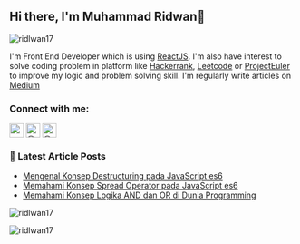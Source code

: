 ## Hi there, I'm Muhammad Ridwan👋 

<p align="left"> <img src="https://komarev.com/ghpvc/?username=ridlwan17&label=Profile%20views&color=0e75b6&style=flat" alt="ridlwan17" /> </p>

I'm Front End Developer which is using [ReactJS](https://www.reactjs.org). I'm also have interest to solve coding problem in platform like [Hackerrank](https://www.hackerrank.com/), [Leetcode](https://www.leetcode.com) or [ProjectEuler](https://www.projecteuler.net) to improve my logic and problem solving skill. I'm regularly write articles on [Medium](https://dharidwan.medium.com/)

### Connect with me:

<a href="https://instagram.com/dharidwanid" target="blank"><img align="center" src="https://cdn.jsdelivr.net/npm/simple-icons@3.0.1/icons/instagram.svg" alt="veeuix" height="25" width="25" /></a>
<a href="https://medium.com/@dharidwan" target="blank"><img align="center" src="https://cdn.jsdelivr.net/npm/simple-icons@3.0.1/icons/medium.svg" alt="@devirukmanab" height="25" width="25" /></a>
<a href="https://www.linkedin.com/in/dharidwanid/" target="blank"><img align="center" src="https://cdn.jsdelivr.net/npm/simple-icons@3.0.1/icons/linkedin.svg" alt="@dharidwan" height="25" width="25" /></a>
</p>


### 📕 Latest Article Posts

<!-- BLOG-POST-LIST:START -->

- [Mengenal Konsep Destructuring pada JavaScript es6](https://dharidwan.medium.com/mengenal-konsep-destructuring-pada-javascript-es6-1cbda05dd90a)
- [Memahami Konsep Spread Operator pada JavaScript es6](https://dharidwan.medium.com/memahami-konsep-spread-operator-pada-javascript-es6-fccf8c2f3f75)
- [Memahami Konsep Logika AND dan OR di Dunia Programming](https://dharidwan.medium.com/memahami-konsep-logika-and-dan-or-di-dunia-programming-dfd559352d78)

<!-- BLOG-POST-LIST:END -->


<p><img src="https://github-readme-stats.vercel.app/api?username=ridlwan17&show_icons=true&theme=nightowl&locale=en" alt="ridlwan17" /></p>

<p><img align="left" src="https://github-readme-stats.vercel.app/api/top-langs?username=ridlwan17&show_icons=true&locale=en&layout=compact&theme=nightowl" alt="ridlwan17" /></p>


